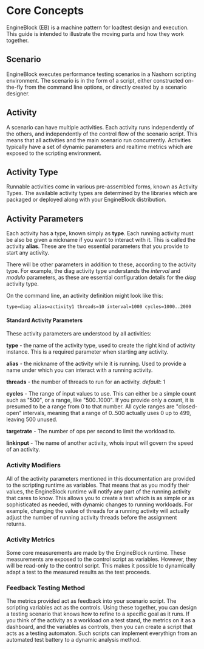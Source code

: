 # Core Concepts
EngineBlock (EB) is a machine pattern for loadtest design and execution. This guide is intended to illustrate the moving parts and how they work together.

## Scenario

EngineBlock executes performance testing scenarios in a Nashorn scripting environment. The scenario is in the form of a script, either constructed on-the-fly from the command line options, or directly created by a scenario designer. 

## Activity

A scenario can have multiple activities. Each activity runs independently of the others, and independently of the control flow of the scenario script. This means that all activities and the main scenario run concurrently. Activities typically have a set of dynamic parameters and realtime metrics which are exposed to the scripting environment. 

## Activity Type

Runnable activities come in various pre-assembled forms, known as Activity Types. The available activity types are determined by the libraries which are packaged or deployed along with your EngineBlock distribution.

## Activity Parameters

Each activity has a type, known simply as **type**. Each running activity must be also be given a nickname if you want to interact with it. This is called the activity **alias**. These are the two essential parameters that you provide to start any activity.

There will be other parameters in addition to these, according to the activity type. For example, the diag activity type understands the *interval* and *modulo* parameters, as these are essential configuration details for the *diag* activity type.

On the command line, an activity definition might look like this:
~~~
type=diag alias=activity1 threads=10 interval=1000 cycles=1000..2000
~~~

#### Standard Activity Parameters

These activity parameters are understood by all activities:

**type** - the name of the activity type, used to create the right kind of activity instance. This is a required parameter when starting any activity.

**alias** - the nickname of the activity while it is running. Used to provide a name under which you can interact with a running activity.

**threads** - the number of threads to run for an activity. *default*: 1

**cycles** - The range of input values to use. This can either be a simple count such as "500", or a range, like "500..1000". If you provide only a count, it is presumed to be a range from 0 to that number. All cycle ranges are "closed-open" intervals, meaning that a range of 0..500 actually uses 0 up to 499, leaving 500 unused. 

**targetrate** - The number of ops per second to limit the workload to.

**linkinput** - The name of another activity, whois input will govern the speed of an activity.

### Activity Modifiers

All of the activity parameters mentioned in this documentation are provided to the scripting runtime as variables. That means that as you modify their values, the EngineBlock runtime will notify any part of the running activity that cares to know. This allows you to create a test which is as simple or as sophisticated as needed, with dynamic changes to running workloads. For example, changing the value of threads for a running activity will actually adjust the number of running activity threads before the assignment returns.

### Activity Metrics

Some core measurements are made by the EngineBlock runtime. These measurements are exposed to the control script as variables. However, they will be read-only to the control script. This makes it possible to dynamically adapt a test to the measured results as the test proceeds.

### Feedback Testing Method

The metrics provided act as feedback into your scenario script. The scripting variables act as the controls. Using these together, you can design a testing scenario that knows how to refine to a specific goal as it runs. If you think of the activity as a workload on a test stand, the metrics on it as a dashboard, and the variables as controls, then you can create a script that acts as a testing automaton. Such scripts can implement everythign from an automated test battery to a dynamic analysis method.
